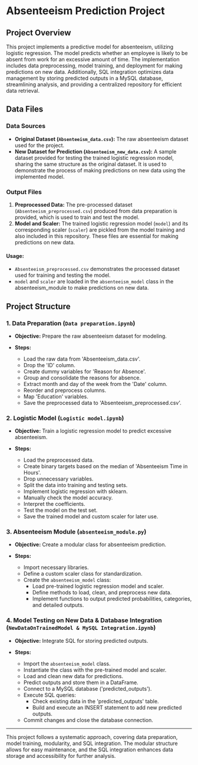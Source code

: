 # Absenteeism Prediction Project

## Project Overview
This project implements a predictive model for absenteeism, utilizing logistic regression. The model predicts whether an employee is likely to be absent from work for an excessive amount of time. The implementation includes data preprocessing, model training, and deployment for making predictions on new data. Additionally, SQL integration optimizes data management by storing predicted outputs in a MySQL database, streamlining analysis, and providing a centralized repository for efficient data retrieval.


## Data Files

### Data Sources
- **Original Dataset (`Absenteeism_data.csv`):** The raw absenteeism dataset used for the project.
- **New Dataset for Prediction (`Absenteeism_new_data.csv`):** A sample dataset provided for testing the trained logistic regression model, sharing the same structure as the original dataset. It is used to demonstrate the process of making predictions on new data using the implemented model. 

### Output Files
1. **Preprocessed Data:** The pre-processed dataset (`Absenteeism_preprocessed.csv`) produced from data preparation is provided, which is used to train and test the model.
2. **Model and Scaler:** The trained logistic regression model (`model`) and its corresponding scaler (`scaler`) are pickled from the model training and also included in this repository. These files are essential for making predictions on new data.

#### Usage:
- `Absenteeism_preprocessed.csv` demonstrates the processed dataset used for training and testing the model.
-  `model` and `scaler` are loaded in the `absenteeism_model` class in the absenteeism_module to make predictions on new data.
  
## Project Structure

### 1. Data Preparation (`Data preparation.ipynb`)

- **Objective:** Prepare the raw absenteeism dataset for modeling.

- **Steps:**
  - Load the raw data from 'Absenteeism_data.csv'.
  - Drop the 'ID' column.
  - Create dummy variables for 'Reason for Absence'.
  - Group and consolidate the reasons for absence.
  - Extract month and day of the week from the 'Date' column.
  - Reorder and preprocess columns.
  - Map 'Education' variables.
  - Save the preprocessed data to 'Absenteeism_preprocessed.csv'.

### 2. Logistic Model (`Logistic model.ipynb`)

- **Objective:** Train a logistic regression model to predict excessive absenteeism.

- **Steps:**
  - Load the preprocessed data.
  - Create binary targets based on the median of 'Absenteeism Time in Hours'.
  - Drop unnecessary variables.
  - Split the data into training and testing sets.
  - Implement logistic regression with sklearn.
  - Manually check the model accuracy.
  - Interpret the coefficients.
  - Test the model on the test set.
  - Save the trained model and custom scaler for later use.

### 3. Absenteeism Module (`absenteeism_module.py`)

- **Objective:** Create a modular class for absenteeism prediction.

- **Steps:**
  - Import necessary libraries.
  - Define a custom scaler class for standardization.
  - Create the `absenteeism_model` class:
    - Load pre-trained logistic regression model and scaler.
    - Define methods to load, clean, and preprocess new data.
    - Implement functions to output predicted probabilities, categories, and detailed outputs.

### 4. Model Testing on New Data & Database Integration (`NewDataOnTrainedModel & MySQL Integration.ipynb`)

- **Objective:** Integrate SQL for storing predicted outputs.

- **Steps:**
  - Import the `absenteeism_model` class.
  - Instantiate the class with the pre-trained model and scaler.
  - Load and clean new data for predictions.
  - Predict outputs and store them in a DataFrame.
  - Connect to a MySQL database ('predicted_outputs').
  - Execute SQL queries:
    - Check existing data in the 'predicted_outputs' table.
    - Build and execute an INSERT statement to add new predicted outputs.
  - Commit changes and close the database connection.

---

This project follows a systematic approach, covering data preparation, model training, modularity, and SQL integration. The modular structure allows for easy maintenance, and the SQL integration enhances data storage and accessibility for further analysis.
